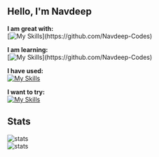 <h2>Hello, I'm Navdeep</h2>
<div>

**I am great with:** <br>
[![My Skills](https://skillicons.dev/icons?i=js,html,css,)](https://github.com/Navdeep-Codes)

**I am learning:** <br>
[![My Skills](https://skillicons.dev/icons?i=nodejs,javanextjs,react,)](https://github.com/Navdeep-Codes)

**I have used:** <br>
[![My Skills](https://skillicons.dev/icons?i=github,figma,bash,powershell,git,vscode,linux,vercel,mongodb)](https://github.com/Navdeep-Codes)

**I want to try:** <br>
[![My Skills](https://skillicons.dev/icons?i=androidstudio,flutter,kotlin,tailwindcss,aws)](https://github.com/Navdeep-Codes)

</div>
<h2>Stats</h2>
<div>
  <img alt='stats' src='https://github-profile-summary-cards.vercel.app/api/cards/profile-details?username=Navdeep-Codes&theme=tokyonight'>
  <br>
   <img alt='stats' src='https://github-readme-stats.hackclub.dev/api/wakatime?username=421&api_domain=hackatime.hackclub.com&theme=gruvbox&custom_title=Hackatime+Stats&layout=compact&cache_seconds=0&langs_count=8'>
</div>
<br>

